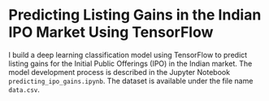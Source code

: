 # Predicting Listing Gains in the Indian IPO Market Using TensorFlow
I build a deep learning classification model using TensorFlow to predict listing gains for the Initial Public Offerings (IPO) in the Indian market. The model development process is described in the Jupyter Notebook `predicting_ipo_gains.ipynb`. The dataset is available under the file name `data.csv`.
